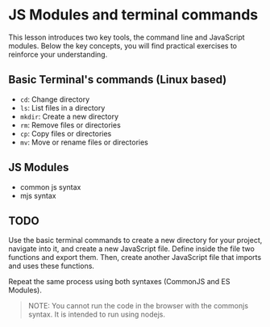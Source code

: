 # JS Modules and terminal commands

This lesson introduces two key tools, the command line and JavaScript modules.
Below the key concepts, you will find practical exercises to reinforce your understanding.

## Basic Terminal's commands (Linux based)

- `cd`: Change directory
- `ls`: List files in a directory
- `mkdir`: Create a new directory
- `rm`: Remove files or directories
- `cp`: Copy files or directories
- `mv`: Move or rename files or directories

## JS Modules

- common js syntax
- mjs syntax

## TODO

Use the basic terminal commands to create a new directory for your project, navigate into it, and create a new JavaScript file.
Define inside the file two functions and export them. Then, create another JavaScript file that imports and uses these functions.

Repeat the same process using both syntaxes (CommonJS and ES Modules).
> NOTE: You cannot run the code in the browser with the commonjs syntax. It is intended to run using nodejs.
